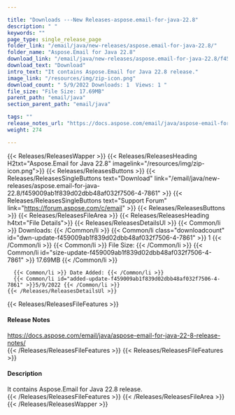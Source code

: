 ```yaml
---

title: "Downloads ---New Releases-aspose.email-for-java-22.8"
description: " "
keywords: ""
page_type: single_release_page
folder_link: "/email/java/new-releases/aspose.email-for-java-22.8/"
folder_name: "Aspose.Email for Java 22.8"
download_link: "/email/java/new-releases/aspose.email-for-java-22.8/f459009ab1f839d02dbb48af032f7506-4-7861"
download_text: "Download"
intro_text: "It contains Aspose.Email for Java 22.8 release."
image_link: "/resources/img/zip-icon.png"
download_count: " 5/9/2022 Downloads: 1  Views: 1 "
file_size: "File Size: 17.69MB"
parent_path: "email/java"
section_parent_path: "email/java"

tags: ""
release_notes_url: "https://docs.aspose.com/email/java/aspose-email-for-java-22-8-release-notes/"
weight: 274

---
```


{{< Releases/ReleasesWapper >}}
  {{< Releases/ReleasesHeading H2txt="Aspose.Email for Java 22.8" imagelink="/resources/img/zip-icon.png">}}
  {{< Releases/ReleasesButtons >}}
    {{< Releases/ReleasesSingleButtons text="Download" link="/email/java/new-releases/aspose.email-for-java-22.8/f459009ab1f839d02dbb48af032f7506-4-7861" >}}
    {{< Releases/ReleasesSingleButtons text="Support Forum" link="https://forum.aspose.com/c/email" >}}
  {{< Releases/ReleasesButtons >}}
  {{< Releases/ReleasesFileArea >}}
    {{< Releases/ReleasesHeading h4txt="File Details">}}
    {{< Releases/ReleasesDetailsUl >}}
      {{< Common/li >}} Downloads: {{< /Common/li >}}
      {{< Common/li class="downloadcount" id="dwn-update-f459009ab1f839d02dbb48af032f7506-4-7861" >}} 1 {{< /Common/li >}}
      {{< Common/li >}} File Size: {{< /Common/li >}}
      {{< Common/li id="size-update-f459009ab1f839d02dbb48af032f7506-4-7861" >}} 17.69MB {{< /Common/li >}}

      {{< Common/li >}} Date Added: {{< /Common/li >}}
      {{< Common/li id="added-update-f459009ab1f839d02dbb48af032f7506-4-7861" >}}5/9/2022 {{< /Common/li >}}
    {{< /Releases/ReleasesDetailsUl >}}

  {{< Releases/ReleasesFileFeatures >}}
      <h4>Release Notes</h4><div><a href='https://docs.aspose.com/email/java/aspose-email-for-java-22-8-release-notes/'>https://docs.aspose.com/email/java/aspose-email-for-java-22-8-release-notes/</a></div>
  {{< /Releases/ReleasesFileFeatures >}}
  {{< Releases/ReleasesFileFeatures >}}
      <h4>Description</h4><div class="HTMLDescription">It contains Aspose.Email for Java 22.8 release.</div>
  {{< /Releases/ReleasesFileFeatures >}}
 {{< /Releases/ReleasesFileArea >}}
{{< /Releases/ReleasesWapper >}}


